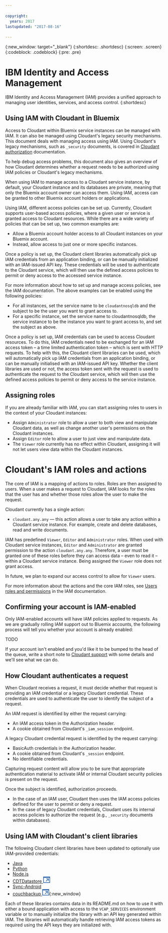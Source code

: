```yaml
---

copyright:
  years: 2017
lastupdated: "2017-08-16"

---
```


{:new_window: target="_blank"}
{:shortdesc: .shortdesc}
{:screen: .screen}
{:codeblock: .codeblock}
{:pre: .pre}

<!-- Acrolinx: 2017-MM-DD -->

# IBM Identity and Access Management

IBM Identity and Access Management (IAM) provides a unified approach to managing
user identities,
services,
and access control.
{:shortdesc}


## Using IAM with Cloudant in Bluemix

Access to Cloudant within Bluemix service instances can be managed with IAM. It can also be managed using Cloudant's legacy security mechanisms. 
This document deals with managing access using IAM. Using Cloudant's legacy mechanisms, such as `_security` documents, is covered in 
[Cloudant authorization](../api/authorization.html) documentation.

To help debug access problems, this document also gives an overview of how Cloudant determines whether a request needs to be authorized 
using IAM policies or Cloudant's legacy mechanisms.

When using IAM to manage access to a Cloudant service instance, by default, your Cloudant instance and its databases are private, 
meaning that only the Bluemix account owner can access them. Using IAM, access can be granted to other Bluemix account holders or 
applications.

Using IAM, different access policies can be set up. Currently, Cloudant supports user-based access policies, where a given user or
service is granted access to Cloudant resources. While there are a wide variety of policies that can be set up, two common 
examples are:

- Allow a Bluemix account holder access to all Cloudant instances on your Bluemix account.
- Instead, allow access to just one or more specific instances.

Once a policy is set up, the Cloudant client libraries automatically pick up IAM credentials from an application binding, or can be manually 
initialized with an IAM-issued API key. These credentials will be used to authenticate to the Cloudant service, which will then use the 
defined access policies to permit or deny access to the accessed service instance. 

For more information about how to set up and manage access policies, see the IAM documentation. The above examples can be enabled 
using the following policies:

- For all instances, set the service name to be `cloudantnosqldb` and the subject to be the user you want to grant access to.
- For a specific instance, set the service name to cloudantnosqldb, the service instance to be the instance you want to grant access to, and set the subject as above.

Once a policy is set up, IAM credentials can be used to access Cloudant resources. To do this, IAM credentials need to be exchanged 
for an IAM access token – a time limited authentication 
token – which is sent with HTTP requests. To help with this, the Cloudant client libraries can be used, which will automatically 
pick up IAM credentials from an application binding, or can be manually initialised with an IAM-issued API key. Whether the client 
libraries are used or not, the access token sent with the request is used to authenticate the request to the Cloudant service, which 
will then use the defined access policies to permit or deny access to the service instance.

## Assigning roles 

If you are already familiar with IAM, you can start assigning roles to users in the context of your Cloudant instances:

- Assign `Administrator` role to allow a user to both view and manipulate Cloudant data, as well as change another user's permissions on the Cloudant instances.
- Assign `Editor` role to allow a user to just view and manipulate data.
- The `Viewer` role currently has no effect within Cloudant, assigning it will not let users view data within the Cloudant instances.

# Cloudant's IAM roles and actions

The core of IAM is a mapping of actions to roles. Roles are then assigned to users. When a user makes a request to Cloudant, IAM looks 
for the roles that the user has and whether those roles allow the user to make the request.

Cloudant currently has a single action:

- `cloudant.any.any` — this action allows a user to take any action within a Cloudant service instance. For example, create and delete databases, read and write documents.

IAM has predefined `Viewer`, `Editor` and `Administrator` roles. When used with Cloudant service instances, `Editor` and `Administrator`
are granted permission to the action `cloudant.any.any`. Therefore, a user must be granted one of these roles before they can access data – 
even to read it – within a Cloudant service instance. Being assigned the `Viewer` role does not grant access.

In future, we plan to expand our access control to allow for `Viewer` users.

For more information about the actions and the core IAM roles, see [Users roles and permissions](https://console.bluemix.net/docs/iam/users_roles.html#userroles) in the IAM documentation.

## Confirming your account is IAM-enabled

Only IAM-enabled accounts will have IAM policies applied to requests. As we are gradually rolling IAM support out to Bluemix accounts, the 
following process will tell 
you whether your account is already enabled:

TODO

If your account isn't enabled and you'd like it to be bumped to the head of the queue, write a short note to [Cloudant support](support@cloudant.com) with some 
details and we'll see what we can do.

## How Cloudant authenticates a request

When Cloudant receives a request, it must decide whether that request is providing an IAM credential or a legacy Cloudant credential. These 
credentials are used 
to authenticate the user to identify the subject of a request.

An IAM request is identified by either the request carrying:

- An IAM access token in the Authorization header.
- A cookie obtained from Cloudant's `_iam_session` endpoint.

A legacy Cloudant credential request is identified by the request carrying:

- BasicAuth credentials in the Authorization header.
- A cookie obtained from Cloudant's `_session` endpoint.
- No identifiable credentials.

Capturing request content will allow you to be sure that appropriate authentication material to activate IAM or internal Cloudant security 
policies is present on the request.

Once the subject is identified, authorization proceeds.

- In the case of an IAM user, Cloudant then uses the IAM access policies defined for the user to permit or deny a request.
- In the case of legacy Cloudant credentials, Cloudant uses its internal access policies to authorize the request (e.g., `_security` documents within databases).

## Using IAM with Cloudant's client libraries

The following Cloudant client libraries have been updated to optionally use IAM-provided credentials:

- [Java](../libraries/supported.html#java)
- [Python](../libraries/supported.html#python)
- [Node.js](../libraries/supported.html#node-js)
- [CDTDatastore ![External link icon](../images/launch-glyph.svg "External link icon")](https://github.com/cloudant/CDTDatastore)
- [Sync-Android](https://github.com/cloudant/sync-android)
- [couchbackup ![External link icon](../images/launch-glyph.svg "External link icon")](https://www.npmjs.com/package/@cloudant/couchbackup){:new_window}

Each of these libraries contains data in its README.md on how to use it with either a bound application with access to the `VCAP_SERVICES` environment 
variable or to manually initialize the library with an API key generated within IAM. The libraries will automatically handle retrieving IAM access 
tokens as required using the API keys they are initialized with.
